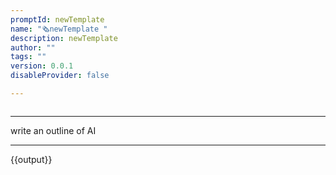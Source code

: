 ```yaml
---
promptId: newTemplate
name: "🗞️newTemplate "
description: newTemplate
author: ""
tags: ""
version: 0.0.1
disableProvider: false

---
```

```handlebars

```
***
write an outline of AI
***
{{output}}